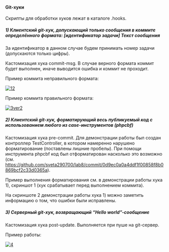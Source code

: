 #### Git-хуки

Скрипты для обработки хуков лежат в каталоге .hooks.
##### 1) Клиентский git-хук, допускающий только сообщения в коммите определённого формата: [идентификатор задачи] Текст сообщения
За идентификатор в данном случае будем принимать номер задачи (допускаются только цифры).

Кастомизация хука commit-msg. В случае верного формата коммит будет выполнен, иначе выводится ошибка и коммит не проходит.

Пример коммита неправильного формата:

<a href="https://ibb.co/kyPGQYc"><img src="https://i.ibb.co/rtXQ4ny/12.png" alt="12" border="0"></a>

Пример коммита правильного формата:

<a href="https://ibb.co/9yqb0jk"><img src="https://i.ibb.co/1R9rNxt/3ver2.png" alt="3ver2" border="0"></a>
##### 2) Клиентский git-хук, форматирующий весь публикуемый код с использованием любого из case-инструментов (phpcbf)
Кастомизация хука pre-commit. Для демонстрации работы был создан контроллер TestController, в котором намеренно нарушено форматирование (поставлены лишние пробелы). При помощи инструмента phpcbf код был отформатирован насколько это возможно (см. https://github.com/sveta290700/lab8/commit/0d9ec0a0a4ddf1f00858f8b0869bcf2c33d0365a).

Пример выполнения форматирования см. в демонстрации работы хука 1), скриншот 1 (хук срабатывает перед выполнением коммита).

На скриншоте 2 демонстрации работы хука 1) можно заметить информацию о том, что ошибки были исправлены.
##### 3) Серверный git-хук, возвращающий “Hello world”-сообщение
Кастомизация хука post-update. Выполняется при пуше на git-сервер.

Пример работы:

<a href="https://ibb.co/b12prTQ"><img src="https://i.ibb.co/XX3mz1j/4.png" alt="4" border="0"></a>